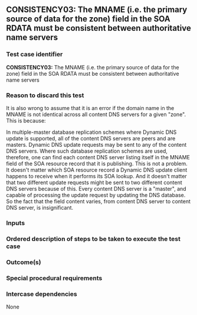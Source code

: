 ## CONSISTENCY03: The MNAME (i.e. the primary source of data for the zone) field in the SOA RDATA must be consistent between authoritative name servers 

### Test case identifier

**CONSISTENCY03:** The MNAME (i.e. the primary source of data for the zone) field in the SOA RDATA must be consistent between authoritative name servers 

### Reason to discard this test

It is also wrong to assume that it is an error if the domain name in the MNAME is not identical across all content DNS servers for a given "zone". This is because:

In multiple-master database replication schemes where Dynamic DNS update is supported, all of the content DNS servers are peers and are masters. Dynamic DNS update requests may be sent to any of the content DNS servers. Where such database replication schemes are used, therefore, one can find each content DNS server listing itself in the MNAME field of the SOA resource record that it is publishing. This is not a problem. It doesn't matter which SOA resource record a Dynamic DNS update client happens to receive when it performs its SOA lookup. And it doesn't matter that two different update requests might be sent to two different content DNS servers because of this. Every content DNS server is a "master", and capable of processing the update request by updating the DNS database. So the fact that the field content varies, from content DNS server to content DNS server, is insignificant.



### Inputs


### Ordered description of steps to be taken to execute the test case


### Outcome(s)

### Special procedural requirements	


### Intercase dependencies

None
